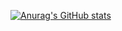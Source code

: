 [![Anurag's GitHub stats](https://github-readme-stats.vercel.app/api?username=JamesHamin)](https://github.com/anuraghazra/github-readme-stats)
